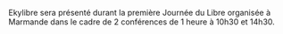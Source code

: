 Ekylibre sera présenté durant la première Journée du Libre organisée à Marmande dans le cadre de 2 conférences de 1 heure à 10h30 et 14h30.